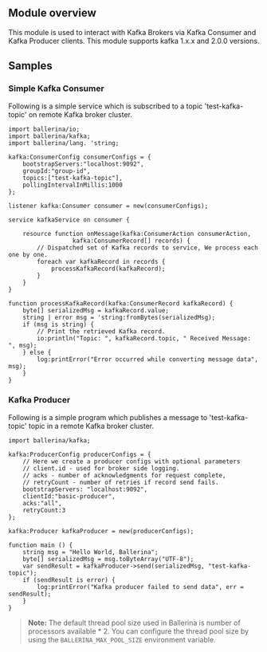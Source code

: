 ## Module overview

This module is used to interact with Kafka Brokers via Kafka Consumer and Kafka Producer clients.
This module supports kafka 1.x.x and 2.0.0 versions.

## Samples
### Simple Kafka Consumer

Following is a simple service which is subscribed to a topic 'test-kafka-topic' on remote Kafka broker cluster.

```ballerina
import ballerina/io;
import ballerina/kafka;
import ballerina/lang. 'string;

kafka:ConsumerConfig consumerConfigs = {
    bootstrapServers:"localhost:9092",
    groupId:"group-id",
    topics:["test-kafka-topic"],
    pollingIntervalInMillis:1000
};

listener kafka:Consumer consumer = new(consumerConfigs);

service kafkaService on consumer {

    resource function onMessage(kafka:ConsumerAction consumerAction,
                  kafka:ConsumerRecord[] records) {
        // Dispatched set of Kafka records to service, We process each one by one.
        foreach var kafkaRecord in records {
            processKafkaRecord(kafkaRecord);
        }
    }
}

function processKafkaRecord(kafka:ConsumerRecord kafkaRecord) {
    byte[] serializedMsg = kafkaRecord.value;
    string | error msg = 'string:fromBytes(serializedMsg);
    if (msg is string) {
        // Print the retrieved Kafka record.
        io:println("Topic: ", kafkaRecord.topic, " Received Message: ", msg);
    } else {
        log:printError("Error occurred while converting message data", msg);
    }
}
````

### Kafka Producer

Following is a simple program which publishes a message to 'test-kafka-topic' topic in a remote Kafka broker cluster.

```ballerina
import ballerina/kafka;

kafka:ProducerConfig producerConfigs = {
    // Here we create a producer configs with optional parameters 
    // client.id - used for broker side logging.
    // acks - number of acknowledgments for request complete,
    // retryCount - number of retries if record send fails.
    bootstrapServers: "localhost:9092",
    clientId:"basic-producer",
    acks:"all",
    retryCount:3
};

kafka:Producer kafkaProducer = new(producerConfigs);

function main () {
    string msg = "Hello World, Ballerina";
    byte[] serializedMsg = msg.toByteArray("UTF-8");
    var sendResult = kafkaProducer->send(serializedMsg, "test-kafka-topic");
    if (sendResult is error) {
        log:printError("Kafka producer failed to send data", err = sendResult);
    }
}
```

>**Note:** The default thread pool size used in Ballerina is number of processors available * 2. You can configure the thread pool size by using the `BALLERINA_MAX_POOL_SIZE` environment variable.
